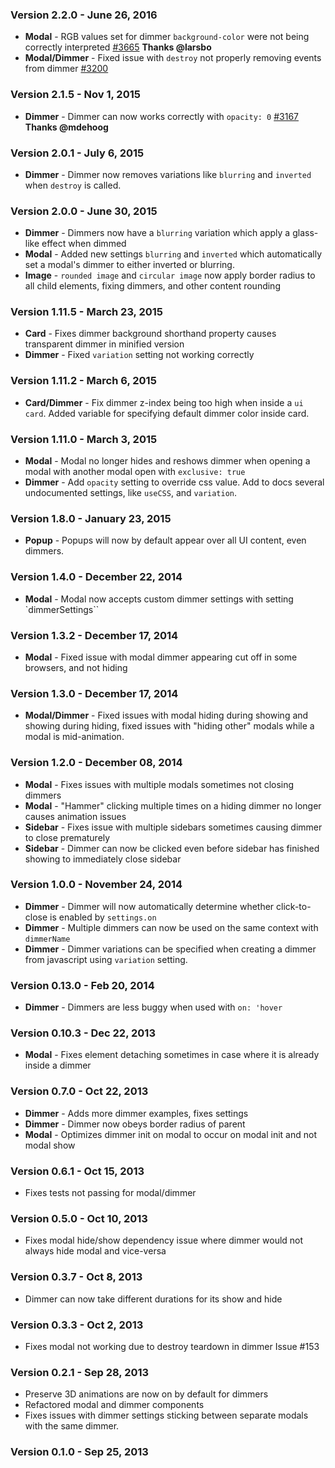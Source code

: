 ### Version 2.2.0 - June 26, 2016

- **Modal** - RGB values set for dimmer `background-color` were not being correctly interpreted [#3665](https://github.com/Semantic-Org/Semantic-UI/issues/3665) **Thanks @larsbo**
- **Modal/Dimmer** - Fixed issue with `destroy` not properly removing events from dimmer [#3200](https://github.com/Semantic-Org/Semantic-UI/issues/3200)

### Version 2.1.5 - Nov 1, 2015

- **Dimmer** - Dimmer can now works correctly with `opacity: 0` [#3167](https://github.com/Semantic-Org/Semantic-UI/issues/3167) **Thanks @mdehoog**

### Version 2.0.1 - July 6, 2015

- **Dimmer** - Dimmer now removes variations like `blurring` and `inverted` when `destroy` is called.

### Version 2.0.0 - June 30, 2015

- **Dimmer** - Dimmers now have a `blurring` variation which apply a glass-like effect when dimmed
- **Modal** - Added new settings `blurring` and `inverted` which automatically set a modal's dimmer to either inverted or blurring.
- **Image** - `rounded image` and `circular image` now apply border radius to all child elements, fixing dimmers, and other content rounding

### Version 1.11.5 - March 23, 2015

- **Card** - Fixes dimmer background shorthand property causes transparent dimmer in minified version
- **Dimmer** - Fixed `variation` setting not working correctly

### Version 1.11.2 - March 6, 2015

- **Card/Dimmer** - Fix dimmer z-index being too high when inside a `ui card`. Added variable for specifying default dimmer color inside card.

### Version 1.11.0 - March 3, 2015

- **Modal** - Modal no longer hides and reshows dimmer when opening a modal with another modal open with `exclusive: true`
- **Dimmer** - Add `opacity` setting to override css value. Add to docs several undocumented settings, like `useCSS`, and `variation`.

### Version 1.8.0 - January 23, 2015

- **Popup** - Popups will now by default appear over all UI content, even dimmers.

### Version 1.4.0 - December 22, 2014

- **Modal** - Modal now accepts custom dimmer settings with setting `dimmerSettings``

### Version 1.3.2 - December 17, 2014

- **Modal** - Fixed issue with modal dimmer appearing cut off in some browsers, and not hiding

### Version 1.3.0 - December 17, 2014

- **Modal/Dimmer** - Fixed issues with modal hiding during showing and showing during hiding, fixed issues with "hiding other" modals while a modal is mid-animation.

### Version 1.2.0 - December 08, 2014

- **Modal** - Fixes issues with multiple modals sometimes not closing dimmers
- **Modal** - "Hammer" clicking multiple times on a hiding dimmer no longer causes animation issues
- **Sidebar** - Fixes issue with multiple sidebars sometimes causing dimmer to close prematurely
- **Sidebar** - Dimmer can now be clicked even before sidebar has finished showing to immediately close sidebar

### Version 1.0.0 - November 24, 2014

- **Dimmer** - Dimmer will now automatically determine whether click-to-close is enabled by ``settings.on``
- **Dimmer** - Multiple dimmers can now be used on the same context with ``dimmerName``
- **Dimmer** - Dimmer variations can be specified when creating a dimmer from javascript using ``variation`` setting.

### Version 0.13.0 - Feb 20, 2014

- **Dimmer** - Dimmers are less buggy when used with ``on: 'hover``

### Version 0.10.3 - Dec 22, 2013

- **Modal** - Fixes element detaching sometimes in case where it is already inside a dimmer

### Version 0.7.0 - Oct 22, 2013

- **Dimmer** - Adds more dimmer examples, fixes settings
- **Dimmer** - Dimmer now obeys border radius of parent
- **Modal** - Optimizes dimmer init on modal to occur on modal init and not modal show

### Version 0.6.1 - Oct 15, 2013

- Fixes tests not passing for modal/dimmer

### Version 0.5.0 - Oct 10, 2013

- Fixes modal hide/show dependency issue where dimmer would not always hide modal and vice-versa

### Version 0.3.7 - Oct 8, 2013

- Dimmer can now take different durations for its show and hide

### Version 0.3.3 - Oct 2, 2013

- Fixes modal not working due to destroy teardown in dimmer Issue #153

### Version 0.2.1 - Sep 28, 2013

- Preserve 3D animations are now on by default for dimmers
- Refactored modal and dimmer components
- Fixes issues with dimmer settings sticking between separate modals with the same dimmer.

### Version 0.1.0 - Sep 25, 2013